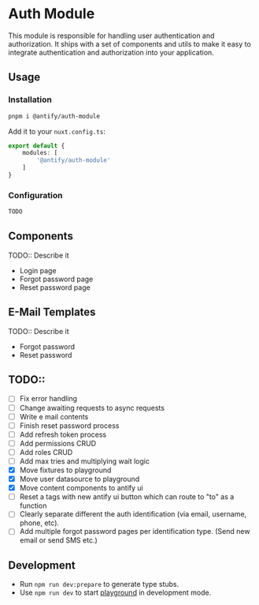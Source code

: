 # Auth Module

This module is responsible for handling user authentication and authorization.
It ships with a set of components and utils to make it easy to integrate authentication and authorization into your application.

## Usage

### Installation

```bash
pnpm i @antify/auth-module
```

Add it to your `nuxt.config.ts`:

```typescript
export default {
	modules: [
		'@antify/auth-module'
	]
}
```

### Configuration

```typescript
TODO
```

## Components

TODO:: Describe it

- Login page
- Forgot password page
- Reset password page

## E-Mail Templates

TODO:: Describe it

- Forgot password
- Reset password

## TODO::

- [ ] Fix error handling
- [ ] Change awaiting requests to async requests
- [ ] Write e mail contents
- [ ] Finish reset password process
- [ ] Add refresh token process
- [ ] Add permissions CRUD
- [ ] Add roles CRUD
- [ ] Add max tries and multiplying wait logic
- [x] Move fixtures to playground
- [x] Move user datasource to playground
- [x] Move content components to antify ui
- [ ] Reset a tags with new antify ui button which can route to "to" as a function
- [ ] Clearly separate different the auth identification (via email, username, phone, etc).
- [ ] Add multiple forgot password pages per identification type. (Send new email or send SMS etc.)

## Development

- Run `npm run dev:prepare` to generate type stubs.
- Use `npm run dev` to start [playground](./playground) in development mode.
